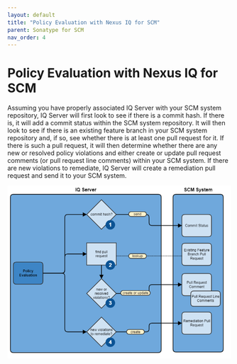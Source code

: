 ```yaml
---
layout: default
title: "Policy Evaluation with Nexus IQ for SCM"
parent: Sonatype for SCM
nav_order: 4
---
```


# Policy Evaluation with Nexus IQ for SCM

Assuming you have properly associated IQ Server with your SCM system repository, IQ Server will first look to see if there is a commit hash. If there is, it will add a commit status within the SCM system repository. It will then look to see if there is an existing feature branch in your SCM system repository and, if so, see whether there is at least one pull request for it. If there is such a pull request, it will then determine whether there are any new or resolved policy violations and either create or update pull request comments (or pull request line comments) within your SCM system. If there are new violations to remediate, IQ Server will create a remediation pull request and send it to your SCM system.

![137200131.png](/assets/images/uuid-0578939f-e083-c3f4-e845-bd6efecead7f.png)
